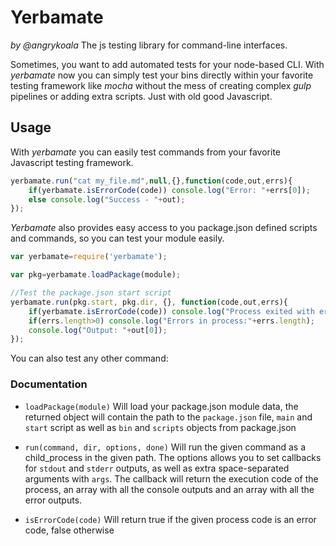 Yerbamate
=========
_by @angrykoala_
The js testing library for command-line interfaces.

Sometimes, you want to add automated tests for your node-based CLI. With _yerbamate_ now you can simply test your bins directly within your favorite testing framework like _mocha_  without the mess of creating complex _gulp_ pipelines or adding extra scripts. Just with old good Javascript.


## Usage
With _yerbamate_ you can easily test commands from your favorite Javascript testing framework.

```js
yerbamate.run("cat my_file.md",null,{},function(code,out,errs){
    if(yerbamate.isErrorCode(code)) console.log("Error: "+errs[0]);
    else console.log("Success - "+out);    
});
```

_Yerbamate_ also provides easy access to you package.json defined scripts and commands, so you can test your module easily.

```js
var yerbamate=require('yerbamate');

var pkg=yerbamate.loadPackage(module);

//Test the package.json start script
yerbamate.run(pkg.start, pkg.dir, {}, function(code,out,errs){
    if(yerbamate.isErrorCode(code)) console.log("Process exited with error code");
    if(errs.length>0) console.log("Errors in process:"+errs.length);
    console.log("Output: "+out[0]);
});
```

You can also test any other command:


### Documentation

* `loadPackage(module)` Will load your package.json module data, the returned object will contain the path to the `package.json` file, `main` and `start` script as well as `bin` and `scripts` objects from package.json

* `run(command, dir, options, done)` Will run the given command as a child_process in the given path. The options allows you to set callbacks for `stdout` and `stderr` outputs, as well as extra space-separated arguments with `args`. The callback will return the execution code of the process, an array with all the console outputs and an array with all the error outputs.

* `isErrorCode(code)` Will return true if the given process code is an error code, false otherwise

